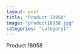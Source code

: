 ```yaml
---
layout: post
title: "Product 18958"
image: "product18958.jpg"
categories: "category1"
---
```

Product 18958

